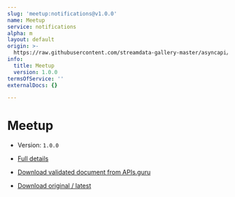 ```yaml
---
slug: 'meetup:notifications@v1.0.0'
name: Meetup
service: notifications
alpha: m
layout: default
origin: >-
  https://raw.githubusercontent.com/streamdata-gallery-master/asyncapi/master/_listings/meetup/meetup-notifications-stream-async.md
info:
  title: Meetup
  version: 1.0.0
termsOfService: ''
externalDocs: {}

---
```

# Meetup

* Version: `1.0.0`
* [Full details](../html/meetup:notifications@v1.0.0.html)





* [Download validated document from APIs.guru](https://raw.githubusercontent.com/APIs-guru/asyncapi-directory/master/docs/APIs/meetup%3Anotifications%40v1.0.0.yaml)
* [Download original / latest](https://raw.githubusercontent.com/streamdata-gallery-master/asyncapi/master/_listings/meetup/meetup-notifications-stream-async.md)

<script type="application/ld+json">
{
  "@context": "http://schema.org/",
  "@type": "WebAPI",

  "documentation": "",

  "name": "Meetup"
}
</script>
